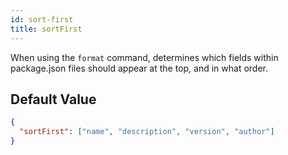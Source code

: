 ```yaml
---
id: sort-first
title: sortFirst
---
```


When using the `format` command, determines which fields within package.json
files should appear at the top, and in what order.

## Default Value

```json
{
  "sortFirst": ["name", "description", "version", "author"]
}
```
